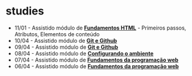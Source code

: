 # studies

- 11/01 - Assistido módulo de **[Fundamentos HTML]()** - Primeiros passos, Atributos, Elementos de conteúdo
- 10/04 - Assistido módulo de **[Git e Github]()**
- 09/04 - Assistido módulo de **[Git e Github]()**
- 08/04 - Assistido módulo de **[Configurando o ambiente]()**
- 07/04 - Assistido módulo de **[Fundamentos da programação web]()**
- 06/04 - Assistido módulo de **[Fundamentos da programação web]()**
